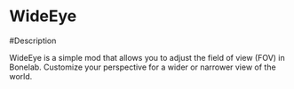 # WideEye

#Description

WideEye is a simple mod that allows you to adjust the field of view (FOV) in Bonelab. Customize your perspective for a wider or narrower view of the world.
